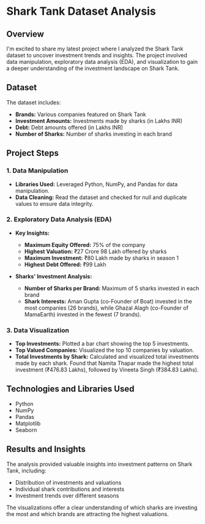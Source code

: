 # Shark Tank Dataset Analysis

## Overview

I'm excited to share my latest project where I analyzed the Shark Tank dataset to uncover investment trends and insights. The project involved data manipulation, exploratory data analysis (EDA), and visualization to gain a deeper understanding of the investment landscape on Shark Tank.

## Dataset

The dataset includes:
- **Brands:** Various companies featured on Shark Tank
- **Investment Amounts:** Investments made by sharks (in Lakhs INR)
- **Debt:** Debt amounts offered (in Lakhs INR)
- **Number of Sharks:** Number of sharks investing in each brand

## Project Steps

### 1. Data Manipulation

- **Libraries Used:** Leveraged Python, NumPy, and Pandas for data manipulation.
- **Data Cleaning:** Read the dataset and checked for null and duplicate values to ensure data integrity.

### 2. Exploratory Data Analysis (EDA)

- **Key Insights:**
  - **Maximum Equity Offered:** 75% of the company
  - **Highest Valuation:** ₹27 Crore 98 Lakh offered by sharks
  - **Maximum Investment:** ₹80 Lakh made by sharks in season 1
  - **Highest Debt Offered:** ₹99 Lakh

- **Sharks' Investment Analysis:**
  - **Number of Sharks per Brand:** Maximum of 5 sharks invested in each brand
  - **Shark Interests:** Aman Gupta (co-Founder of Boat) invested in the most companies (26 brands), while Ghazal Alagh (co-Founder of MamaEarth) invested in the fewest (7 brands).

### 3. Data Visualization

- **Top Investments:** Plotted a bar chart showing the top 5 investments.
- **Top Valued Companies:** Visualized the top 10 companies by valuation.
- **Total Investments by Shark:** Calculated and visualized total investments made by each shark. Found that Namita Thapar made the highest total investment (₹476.83 Lakhs), followed by Vineeta Singh (₹384.83 Lakhs).

## Technologies and Libraries Used

- Python
- NumPy
- Pandas
- Matplotlib
- Seaborn

## Results and Insights

The analysis provided valuable insights into investment patterns on Shark Tank, including:
- Distribution of investments and valuations
- Individual shark contributions and interests
- Investment trends over different seasons

The visualizations offer a clear understanding of which sharks are investing the most and which brands are attracting the highest valuations.




